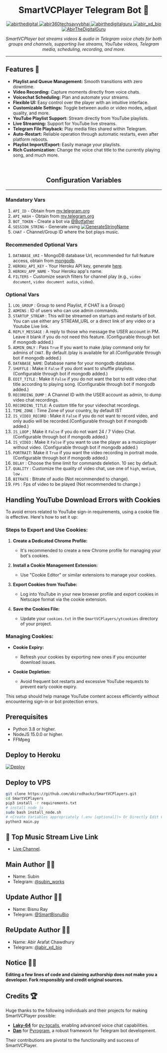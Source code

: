<h1 align="center">SmartVCPlayer Telegram Bot 🎸</h1>

<p align="center">
 <a href="https://twitter.com/abirthedigital" target="blank">
        <img src="https://img.shields.io/badge/Twitter-1DA1F2?style=flat-square&logo=twitter&logoColor=white" alt="abirthedigital" />
    </a>
    <a href="https://fb.com/abir360techsavvybhai" target="blank">
        <img src="https://img.shields.io/badge/Facebook-1877F2?style=flat-square&logo=facebook&logoColor=white" alt="abir360techsavvybhai" />
    </a>
    <a href="https://instagram.com/abirthedigitalguru" target="blank">
        <img src="https://img.shields.io/badge/Instagram-E4405F?style=flat-square&logo=instagram&logoColor=white" alt="abirthedigitalguru" />
    </a>
    <a href="https://t.me/abir_xd_bio" target="blank">
        <img src="https://img.shields.io/badge/Telegram-0088cc?style=flat-square&logo=telegram&logoColor=white" alt="abir_xd_bio" />
    </a>
    <a href="https://www.youtube.com/@AbirTheDigitalGuru" target="blank">
        <img src="https://img.shields.io/badge/YouTube-FF0000?style=flat-square&logo=youtube&logoColor=white" alt="AbirTheDigitalGuru" />
    </a>
</p>

<p align="center">
  <em>SmartVCPlayer bot streams videos & audio in Telegram voice chats for both groups and channels, supporting live streams, YouTube videos, Telegram media, scheduling, recording, and more.</em>
</p>

---

## Features 🌟

- **Playlist and Queue Management:** Smooth transitions with zero downtime.
- **Video Recording:** Capture moments directly from voice chats.
- **Voicechat Scheduling:** Plan and automate your streams.
- **Flexible UI:** Easy control over the player with an intuitive interface.
- **Customizable Settings:** Toggle between audio or video modes, adjust quality, and more.
- **YouTube Playlist Support:** Stream directly from YouTube playlists.
- **Live Streaming:** Support for YouTube live streams.
- **Telegram File Playback:** Play media files shared within Telegram.
- **Auto-Restart:** Reliable operation through automatic restarts, even after platform reboots.
- **Playlist Import/Export:** Easily manage your playlists.
- **Rich Customization:** Change the voice chat title to the currently playing song, and much more.
<br>
<h2 align="center">Configuration Variables</h2>
<hr>

### Mandatory Vars

1. `API_ID` - Obtain from [my.telegram.org](https://my.telegram.org/)
2. `API_HASH` - Obtain from [my.telegram.org](https://my.telegram.org)
3. `BOT_TOKEN` - Create a bot via [@Botfather](https://telegram.dog/BotFather)
4. `SESSION_STRING` - Generate using [![GenerateStringName](https://img.shields.io/badge/repl.it-generateStringName-yellowgreen)](https://replit.com/@TheSmartBisnu/getStringName)
5. `CHAT` - Channel/Group ID where the bot plays music.

### Recommended Optional Vars

1. `DATABASE_URI` - MongoDB database Url, recommended for full feature access, obtain from [mongodb](https://cloud.mongodb.com).
2. `HEROKU_API_KEY` - Your Heroku API key, generate [here](https://dashboard.heroku.com/account/applications/authorizations/new).
3. `HEROKU_APP_NAME` - Your Heroku app's name.
4. `FILTERS` - Customize search filters for channel play (e.g., `video document`, `video document audio`, `video`).

### Optional Vars

1. `LOG_GROUP` : Group to send Playlist, if CHAT is a Group()
2. `ADMINS` : ID of users who can use admin commands.
3. `STARTUP_STREAM` : This will be streamed on startups and restarts of bot. You can use either any STREAM_URL or a direct link of any video or a Youtube Live link.
4. `REPLY_MESSAGE` : A reply to those who message the USER account in PM. Leave it blank if you do not need this feature. (Configurable through bot if mongodb added.)
5. `ADMIN_ONLY` : Pass `True` If you want to make /play command only for admins of `CHAT`. By default /play is available for all.(Configurable through bot if mongodb added.)
6. `DATABASE_NAME`: Database name for your mongodb database.
7. `SHUFFLE` : Make it `False` if you dont want to shuffle playlists. (Configurable through bot if mongodb added.)
8. `EDIT_TITLE` : Make it `False` if you do not want the bot to edit video chat title according to playing song. (Configurable through bot if mongodb added.)
9. `RECORDING_DUMP` : A Channel ID with the USER account as admin, to dump video chat recordings.
10. `RECORDING_TITLE`: A custom title for your videochat recordings.
11. `TIME_ZONE` : Time Zone of your country, by default IST
12. `IS_VIDEO_RECORD` : Make it `False` if you do not want to record video, and only audio will be recorded.(Configurable through bot if mongodb added.)
13. `IS_LOOP` ; Make it `False` if you do not want 24 / 7 Video Chat. (Configurable through bot if mongodb added.)
14. `IS_VIDEO` : Make it `False` if you want to use the player as a musicplayer without video. (Configurable through bot if mongodb added.)
15. `PORTRAIT`: Make it `True` if you want the video recording in portrait mode. (Configurable through bot if mongodb added.)
16. `DELAY` : Choose the time limit for commands deletion. 10 sec by default.
18. `QUALITY` : Customize the quality of video chat, use one of `high`, `medium`, `low` . 
19. `BITRATE` : Bitrate of audio (Not recommended to change).
20. `FPS` : Fps of video to be played (Not recommended to change.)

## Handling YouTube Download Errors with Cookies

To avoid errors related to YouTube sign-in requirements, using a cookie file is effective. Here's how to set it up:

### Steps to Export and Use Cookies:

1. **Create a Dedicated Chrome Profile:**
   - It's recommended to create a new Chrome profile for managing your bot's cookies.

2. **Install a Cookie Management Extension:**
   - Use "Cookie Editor" or similar extensions to manage your cookies.

3. **Export Cookies from YouTube:**
   - Log into YouTube in your new browser profile and export cookies in Netscape format via the cookie extension.

4. **Save the Cookies File:**
   - Update your `cookies.txt` in the `SmartVCPlayers/ytcookies` directory of your project.

### Managing Cookies:

- **Cookie Expiry:**
  - Refresh your cookies by exporting new ones if you encounter download issues.

- **Cookie Depletion:**
  - Avoid frequent bot restarts and excessive YouTube requests to prevent early cookie expiry.

This setup should help manage YouTube content access efficiently without encountering sign-in or bot protection errors.

## Prerequisites

- Python 3.8 or higher.
- NodeJS 15.0.0 or higher.
- FFMpeg

## Deploy to Heroku

[![Deploy](https://www.herokucdn.com/deploy/button.svg)](https://www.heroku.com/deploy/?template=https://github.com/abirxdhackz/SmartVCPlayers)

## Deploy to VPS

```sh
git clone https://github.com/abirxdhackz/SmartVCPlayers.git
cd SmartVCPlayers
pip3 install -r requirements.txt
# install node js
sudo bash install_node.sh
# <Create Variables appropriately (.env [optional])> Or Directly Edit Config.py
python3 main.py
```

## 📌 Top Music Stream Live Link

- [Live Channel](https://telegra.ph/Top-Music-Stream-Live-Link-02-02).

## Main Author 🧑‍💻

- Name: Subin
- Telegram: [@subin_works](https://t.me/subin_works)

## Update Author 🧑‍💻

- Name: Bisnu Ray
- Telegram: [@SmartBisnuBio](https://t.me/SmartBisnuBio)

## ReUpdate Author 🧑‍💻

- Name: Abir Arafat Chawdhury
- Telegram: [@abir_xd_bio](https://t.me/abir_xd_bio)

## Notice 🔔🔔

<b>Editing a few lines of code and claiming authorship does not make you a developer. Fork responsibly and credit original sources.</b>

## Credits 🏆

Huge thanks to the following individuals and their projects for making SmartVCPlayer possible:

- **[Laky-64](https://github.com/Laky-64)** for [py-tgcalls](https://github.com/pytgcalls/pytgcalls), enabling advanced voice chat capabilities.
- **[Dan](https://github.com/delivrance)** for [Pyrogram](https://github.com/pyrogram/pyrogram), a robust framework for Telegram bot development.

Their contributions are pivotal to the functionality and success of SmartVCPlayer.



